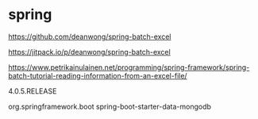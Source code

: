 # spring

https://github.com/deanwong/spring-batch-excel


https://jitpack.io/p/deanwong/spring-batch-excel

https://www.petrikainulainen.net/programming/spring-framework/spring-batch-tutorial-reading-information-from-an-excel-file/


4.0.5.RELEASE

<dependency>
			<groupId>org.springframework.boot</groupId>
			<artifactId>spring-boot-starter-data-mongodb</artifactId>
		</dependency>